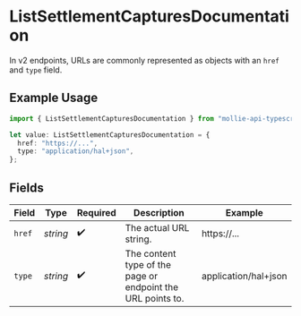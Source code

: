 # ListSettlementCapturesDocumentation

In v2 endpoints, URLs are commonly represented as objects with an `href` and `type` field.

## Example Usage

```typescript
import { ListSettlementCapturesDocumentation } from "mollie-api-typescript/models/operations";

let value: ListSettlementCapturesDocumentation = {
  href: "https://...",
  type: "application/hal+json",
};
```

## Fields

| Field                                                       | Type                                                        | Required                                                    | Description                                                 | Example                                                     |
| ----------------------------------------------------------- | ----------------------------------------------------------- | ----------------------------------------------------------- | ----------------------------------------------------------- | ----------------------------------------------------------- |
| `href`                                                      | *string*                                                    | :heavy_check_mark:                                          | The actual URL string.                                      | https://...                                                 |
| `type`                                                      | *string*                                                    | :heavy_check_mark:                                          | The content type of the page or endpoint the URL points to. | application/hal+json                                        |